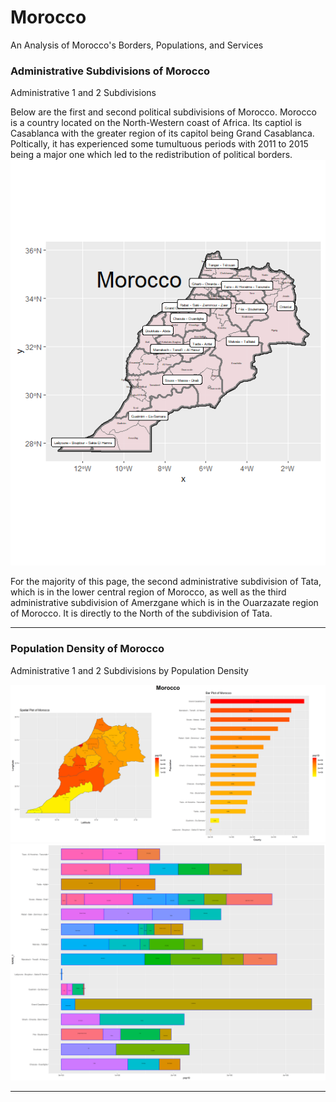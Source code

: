 
# Morocco
An Analysis of Morocco's Borders, Populations, and Services


### Administrative Subdivisions of Morocco
Administrative 1 and 2 Subdivisions



Below are the first and second political subdivisions of Morocco. Morocco is a country located on the North-Western coast of Africa. Its captiol is Casablanca with the greater region of its capitol being Grand Casablanca. Poltically, it has experienced some tumultuous periods with 2011 to 2015 being a major one which led to the redistribution of political borders. 
![](Rplot.png)

For the majority of this page, the second administrative subdivision of Tata, which is in the lower central region of Morocco, as well as the third administrative subdivision of Amerzgane which is in the Ouarzazate region of Morocco. It is directly to the North of the subdivision of Tata.
__________________________________________________

### Population Density of Morocco
Administrative 1 and 2 Subdivisions by Population Density

![](Morocco.png)
![](mar_adm22_bp.png)
___________________________________________________


